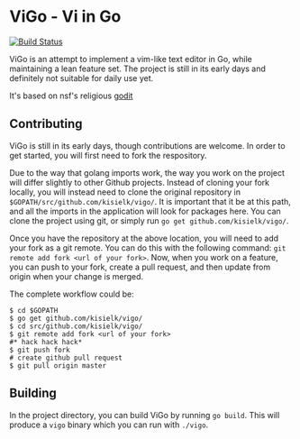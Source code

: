 # ViGo - Vi in Go

[![Build Status](https://travis-ci.org/kisielk/vigo.png?branch=master)](http://travis-ci.org/kisielk/vigo)

ViGo is an attempt to implement a vim-like text editor in Go, while maintaining a lean feature set. 
The project is still in its early days and definitely not suitable for daily use yet.

It's based on nsf's religious [godit](https://github.com/nsf/godit)

## Contributing

ViGo is still in its early days, though contributions are welcome. In order to get started, you will first need to fork the respository.

Due to the way that golang imports work, the way you work on the project will differ slightly to other Github projects. Instead of cloning your fork locally, you will instead need to clone the original repository in `$GOPATH/src/github.com/kisielk/vigo/`. It is important that it be at this path, and all the imports in the application will look for packages here. You can clone the project using git, or simply run `go get github.com/kisielk/vigo/`.

Once you have the repository at the above location, you will need to add your fork as a git remote. You can do this with the following command: `git remote add fork <url of your fork>`. Now, when you work on a feature, you can push to your fork, create a pull request, and then update from origin when your change is merged.

The complete workflow could be:

``` 
$ cd $GOPATH
$ go get github.com/kisielk/vigo/
$ cd src/github.com/kisielk/vigo/
$ git remote add fork <url of your fork>
#* hack hack hack*
$ git push fork
# create github pull request
$ git pull origin master
```

## Building

In the project directory, you can build ViGo by running `go build`. This will produce a `vigo` binary which you can run with `./vigo`.
